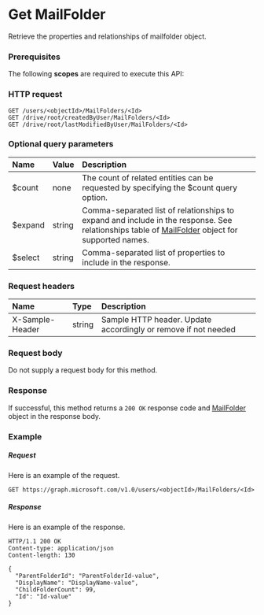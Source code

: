 # Get MailFolder

Retrieve the properties and relationships of mailfolder object.
### Prerequisites
The following **scopes** are required to execute this API: 
### HTTP request
<!-- { "blockType": "ignored" } -->
```http
GET /users/<objectId>/MailFolders/<Id>
GET /drive/root/createdByUser/MailFolders/<Id>
GET /drive/root/lastModifiedByUser/MailFolders/<Id>
```
### Optional query parameters
|Name|Value|Description|
|:---------------|:--------|:-------|
|$count|none|The count of related entities can be requested by specifying the $count query option.|
|$expand|string|Comma-separated list of relationships to expand and include in the response. See relationships table of [MailFolder](../resources/mailfolder.md) object for supported names. |
|$select|string|Comma-separated list of properties to include in the response.|

### Request headers
| Name       | Type | Description|
|:-----------|:------|:----------|
| X-Sample-Header  | string  | Sample HTTP header. Update accordingly or remove if not needed|

### Request body
Do not supply a request body for this method.
### Response
If successful, this method returns a `200 OK` response code and [MailFolder](../resources/mailfolder.md) object in the response body.
### Example
##### Request
Here is an example of the request.
<!-- {
  "blockType": "request",
  "name": "get_mailfolder"
}-->
```http
GET https://graph.microsoft.com/v1.0/users/<objectId>/MailFolders/<Id>
```
##### Response
Here is an example of the response.
<!-- {
  "blockType": "response",
  "truncated": false,
  "@odata.type": "microsoft.graph.mailfolder"
} -->
```http
HTTP/1.1 200 OK
Content-type: application/json
Content-length: 130

{
  "ParentFolderId": "ParentFolderId-value",
  "DisplayName": "DisplayName-value",
  "ChildFolderCount": 99,
  "Id": "Id-value"
}
```

<!-- uuid: 8fcb5dbc-d5aa-4681-8e31-b001d5168d79
2015-10-25 14:57:30 UTC -->
<!-- {
  "type": "#page.annotation",
  "description": "Get MailFolder",
  "keywords": "",
  "section": "documentation",
  "tocPath": ""
}-->